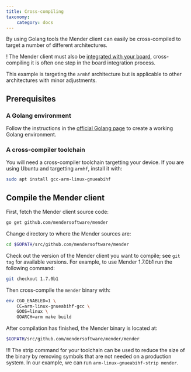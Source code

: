 ```yaml
---
title: Cross-compiling
taxonomy:
    category: docs
---
```


By using Golang tools the Mender client can easily be cross-compiled to target
a number of different architectures.

! The Mender client must also be [integrated with your board](../../devices), cross-compiling it is often one step in the board integration process.

This example is targeting the `armhf` architecture but is applicable to other
architectures with minor adjustments.


## Prerequisites

### A Golang environment

Follow the instructions
in the [official Golang page](https://golang.org/doc/install?target=_blank)
to create a working Golang environment.


### A cross-compiler toolchain

You will need a cross-compiler toolchain targetting your device.
If you are using Ubuntu and targetting `armhf`, install it with:

```bash
sudo apt install gcc-arm-linux-gnueabihf
```


## Compile the Mender client

First, fetch the Mender client source code:

```bash
go get github.com/mendersoftware/mender
```

Change directory to where the Mender sources are:

```bash
cd $GOPATH/src/github.com/mendersoftware/mender
```

<!--AUTOVERSION: "to use Mender %"/mender-->
Check out the version of the Mender client you want to compile; see `git tag` for available versions.
For example, to use Mender 1.7.0b1 run the following command:

<!--AUTOVERSION: "git checkout %"/mender-->
```bash
git checkout 1.7.0b1
```

Then cross-compile the `mender` binary with:

```bash
env CGO_ENABLED=1 \
    CC=arm-linux-gnueabihf-gcc \
    GOOS=linux \
    GOARCH=arm make build
```

After compilation has finished, the Mender binary is located at:

```bash
$GOPATH/src/github.com/mendersoftware/mender/mender
```

!!! The strip command for your toolchain can be used to reduce the size of the binary by removing symbols that are not needed on a production system. In our example, we can run `arm-linux-gnueabihf-strip mender`.
